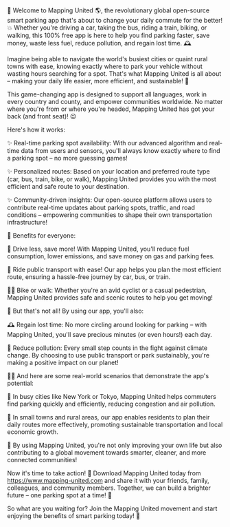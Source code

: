 🎉 Welcome to Mapping United 🌎, the revolutionary global open-source smart parking app that's about to change your daily commute for the better! 💥 Whether you're driving a car, taking the bus, riding a train, biking, or walking, this 100% free app is here to help you find parking faster, save money, waste less fuel, reduce pollution, and regain lost time. 🕰️

Imagine being able to navigate the world's busiest cities or quaint rural towns with ease, knowing exactly where to park your vehicle without wasting hours searching for a spot. That's what Mapping United is all about – making your daily life easier, more efficient, and sustainable! 🌟

This game-changing app is designed to support all languages, work in every country and county, and empower communities worldwide. No matter where you're from or where you're headed, Mapping United has got your back (and front seat)! 😉

Here's how it works:

✨ Real-time parking spot availability: With our advanced algorithm and real-time data from users and sensors, you'll always know exactly where to find a parking spot – no more guessing games!

✨ Personalized routes: Based on your location and preferred route type (car, bus, train, bike, or walk), Mapping United provides you with the most efficient and safe route to your destination.

✨ Community-driven insights: Our open-source platform allows users to contribute real-time updates about parking spots, traffic, and road conditions – empowering communities to shape their own transportation infrastructure!

💸 Benefits for everyone:

🚗 Drive less, save more! With Mapping United, you'll reduce fuel consumption, lower emissions, and save money on gas and parking fees.

🚌 Ride public transport with ease! Our app helps you plan the most efficient route, ensuring a hassle-free journey by car, bus, or train.

🚴‍♀️ Bike or walk: Whether you're an avid cyclist or a casual pedestrian, Mapping United provides safe and scenic routes to help you get moving!

🌟 But that's not all! By using our app, you'll also:

🕰️ Regain lost time: No more circling around looking for parking – with Mapping United, you'll save precious minutes (or even hours!) each day.

💪 Reduce pollution: Every small step counts in the fight against climate change. By choosing to use public transport or park sustainably, you're making a positive impact on our planet!

🏃‍♀️ And here are some real-world scenarios that demonstrate the app's potential:

🔴 In busy cities like New York or Tokyo, Mapping United helps commuters find parking quickly and efficiently, reducing congestion and air pollution.

🌳 In small towns and rural areas, our app enables residents to plan their daily routes more effectively, promoting sustainable transportation and local economic growth.

💪 By using Mapping United, you're not only improving your own life but also contributing to a global movement towards smarter, cleaner, and more connected communities!

Now it's time to take action! 🚀 Download Mapping United today from https://www.mapping-united.com and share it with your friends, family, colleagues, and community members. Together, we can build a brighter future – one parking spot at a time! 💫

So what are you waiting for? Join the Mapping United movement and start enjoying the benefits of smart parking today! 🎉